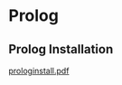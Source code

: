 # Prolog

## Prolog Installation

[prologinstall.pdf](https://github.com/BroLetsCodeIt/Learning_Prolog/files/13887215/prologinstall.pdf)
